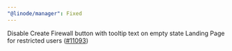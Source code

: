 ```yaml
---
"@linode/manager": Fixed
---
```


Disable Create Firewall button with tooltip text on empty state Landing Page for restricted users ([#11093](https://github.com/linode/manager/pull/11093))

